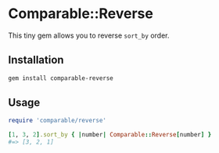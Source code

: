 # Comparable::Reverse

This tiny gem allows you to reverse `sort_by` order.

## Installation

```sh
gem install comparable-reverse
```

## Usage

```ruby
require 'comparable/reverse'

[1, 3, 2].sort_by { |number| Comparable::Reverse[number] }
#=> [3, 2, 1]
```
